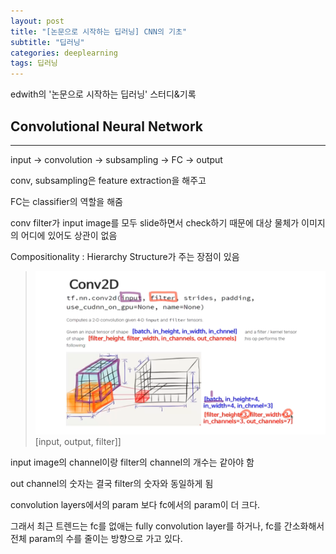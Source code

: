 ```yaml
---
layout: post
title: "[논문으로 시작하는 딥러닝] CNN의 기초"
subtitle: "딥러닝"
categories: deeplearning
tags: 딥러닝
---
```


edwith의 '논문으로 시작하는 딥러닝' 스터디&기록

## Convolutional Neural Network
---
input -> convolution -> subsampling -> FC -> output

conv, subsampling은 feature extraction을 해주고

FC는 classifier의 역할을 해줌

conv filter가 input image를 모두 slide하면서 check하기 때문에 대상 물체가 이미지의 어디에 있어도 상관이 없음

Compositionality : Hierarchy Structure가 주는 장점이 있음

> ![CNN의 기초](../images/2018-09-12-1.png)  
> [input, output, filter]]

input image의 channel이랑 filter의 channel의 개수는 같아야 함

out channel의 숫자는 결국 filter의 숫자와 동일하게 됨

convolution layers에서의 param 보다 fc에서의 param이 더 크다.

그래서 최근 트렌드는 fc를 없애는 fully convolution layer를 하거나, fc를 간소화해서 전체 param의 수를 줄이는 방향으로 가고 있다.
